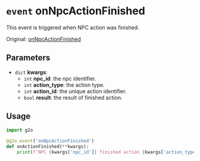# `event` onNpcActionFinished

This event is triggered when NPC action was finished.

Original: [onNpcActionFinished](https://gothicmultiplayerteam.gitlab.io/docs/0.3.0/script-reference/server-events/npc/onNpcActionFinished/)

## Parameters
* `dict` **kwargs**:
    * `int` **npc_id**: the npc identifier.
    * `int` **action_type**: the action type.
    * `int` **action_id**: the unique action identifier.
    * `bool` **result**: the result of finished action.

## Usage
```python
import g2o
        
@g2o.event('onNpcActionFinished')
def onActionFinished(**kwargs):
    print(f'NPC {kwargs['npc_id']} finished action {kwargs['action_type']} with the result {kwargs['result']}.')
```